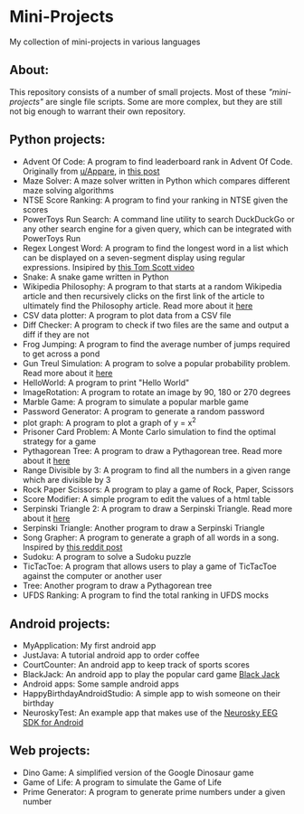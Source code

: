 # Mini-Projects
My collection of mini-projects in various languages

## About: <a name = "about"></a>
This repository consists of a number of small projects. Most of these _"mini-projects"_ are single file scripts. Some are more complex, but they are still not big enough to warrant their own repository.

## Python projects: <a name = "python-projects"></a>
 - Advent Of Code: A program to find leaderboard rank in Advent Of Code. Originally from [u/Appare](https://www.reddit.com/user/Appare/), in [this post](https://www.reddit.com/r/adventofcode/comments/rcxx2a/i_wrote_a_script_to_tell_you_your_global_rank/)
 - Maze Solver: A maze solver written in Python which compares different maze solving algorithms
 - NTSE Score Ranking: A program to find your ranking in NTSE given the scores
 - PowerToys Run Search: A command line utility to search DuckDuckGo or any other search engine for a given query, which can be integrated with PowerToys Run
 - Regex Longest Word: A program to find the longest word in a list which can be displayed on a seven-segment display using regular expressions. Insipired by [this Tom Scott video](https://youtu.be/zp4BMR88260)
 - Snake: A snake game written in Python
 - Wikipedia Philosophy: A program to that starts at a random Wikipedia article and then recursively clicks on the first link of the article to ultimately find the Philosophy article. Read more about it [here](https://en.wikipedia.org/wiki/Wikipedia:Getting_to_Philosophy)
 - CSV data plotter: A program to plot data from a CSV file
 - Diff Checker: A program to check if two files are the same and output a diff if they are not
 - Frog Jumping: A program to find the average number of jumps required to get across a pond
 - Gun Treul Simulation: A program to solve a popular probability problem. Read more about it [here](https://www.popularmechanics.com/science/math/a24727/riddle-of-the-week-11/)
 - HelloWorld: A program to print "Hello World"
 - ImageRotation: A program to rotate an image by 90, 180 or 270 degrees
 - Marble Game: A program to simulate a popular marble game
 - Password Generator: A program to generate a random password
 - plot graph: A program to plot a graph of y = x<sup>2</sup>
 - Prisoner Card Problem: A Monte Carlo simulation to find the optimal strategy for a game
 - Pythagorean Tree: A program to draw a Pythagorean tree. Read more about it [here](https://en.wikipedia.org/wiki/Pythagoras_tree_(fractal))
 - Range Divisible by 3: A program to find all the numbers in a given range which are divisible by 3
 - Rock Paper Scissors: A program to play a game of Rock, Paper, Scissors
 - Score Modifier: A simple program to edit the values of a html table
 - Serpinski Triangle 2: A program to draw a Serpinski Triangle. Read more about it [here](https://en.wikipedia.org/wiki/Serpinski_triangle)
 - Serpinski Triangle: Another program to draw a Serpinski Triangle
 - Song Grapher: A program to generate a graph of all words in a song. Inspired by [this reddit post](https://www.reddit.com/r/teenagers/comments/razgcl/i_put_this_image_in_my_powerpoint_school_project/)
 - Sudoku: A program to solve a Sudoku puzzle
 - TicTacToe: A program that allows users to play a game of TicTacToe against the computer or another user
 - Tree: Another program to draw a Pythagorean tree
 - UFDS Ranking: A program to find the total ranking in UFDS mocks

## Android projects: <a name = "android-projects"></a>
 - MyApplication: My first android app
 - JustJava: A tutorial android app to order coffee
 - CourtCounter: An android app to keep track of sports scores
 - BlackJack: An android app to play the popular card game [Black Jack](https://en.wikipedia.org/wiki/Blackjack)
 - Android apps: Some sample android apps
 - HappyBirthdayAndroidStudio: A simple app to wish someone on their birthday
 - NeuroskyTest: An example app that makes use of the [Neurosky EEG SDK for Android](https://store.neurosky.com/products/android-developer-tools-4)

## Web projects: <a name = "web-projects"></a>
 - Dino Game: A simplified version of the Google Dinosaur game
 - Game of Life: A program to simulate the Game of Life
 - Prime Generator: A program to generate prime numbers under a given number
